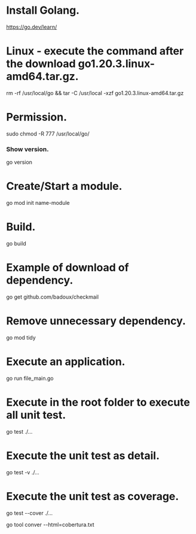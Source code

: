 
# Install Golang.


https://go.dev/learn/


# Linux - execute the command after the download go1.20.3.linux-amd64.tar.gz.


rm -rf /usr/local/go && tar -C /usr/local -xzf go1.20.3.linux-amd64.tar.gz



# Permission.


sudo chmod -R 777 /usr/local/go/


### Show version.


go version


# Create/Start a module.

 
go mod init name-module


# Build.

go build

# Example of download of dependency.


go get github.com/badoux/checkmail


# Remove unnecessary dependency.


go mod tidy


# Execute an application.


go run file_main.go



# Execute in the root folder to execute all unit test.


go test ./...


# Execute the unit test as detail.


go test -v ./...


# Execute the unit test as coverage.


go test --cover  ./...

go tool conver --html=cobertura.txt
